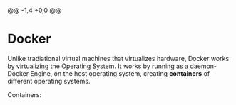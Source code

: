 @@ -1,4 +0,0 @@
# Docker
Unlike tradiational virtual machines that virtualizes hardware, Docker works by virtualizing the Operating System. It works by running as a daemon- Docker Engine, on the host operating system, creating **containers** of different operating systems.

Containers: 